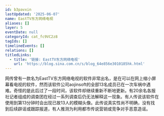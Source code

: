 ```yaml
---
id: b3pavxin
lastUpdated: '2025-06-07'
name: EastTV东方网络电视
aliases: []
layer: 5
eventDate: null
categoryId: cat_fc9VC2z8
tagIds: []
timelineEvents: []
relations: []
titledLinks:
  - title: '链接: EastTV东方网络电视'
    url: 'https://blog.sina.com.cn/s/blog_64e856e3010185hk.html'
---
```

网传曾有一款名为EastTV东方网络电视的软件非常出名，是在可以在网上缩小屏幕看电视的软件，然而该软件公司aojinsoft的全部13名成员已在一次车祸中遇难。奇怪的是此后过了一段时间，该软件却继续重新不断地更新。有20余名各报社记者组成的调查团在经过一系列调查后仍无法解释这一现象。有人传说该软件在使用到第13分钟时会出现已故13人的模糊头像。此传说真实性尚不明确，没有找到后续辟谣或跟踪报道，有人推测为利用都市传说营销或竞争对手恶意造谣。
